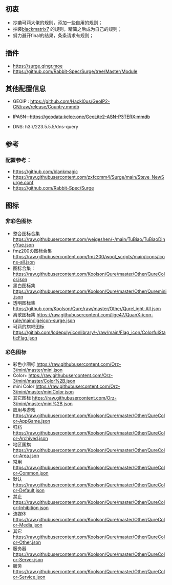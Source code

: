 ## 初衷
* 抄袭可莉大佬的规则，添加一些自用的规则；
* 抄袭[blackmatrix7](https://github.com/blackmatrix7/ios_rule_script)  的规则，精简之后成为自己的规则；
* 努力避开final的结果，条条请求有规则；
  

## 插件
* https://surge.qingr.moe
* https://github.com/Rabbit-Spec/Surge/tree/Master/Module

## 其他配置信息
* GEOIP : https://github.com/Hackl0us/GeoIP2-CN/raw/release/Country.mmdb

* ~~IPASN : https://geodata.kelee.one/GeoLite2-ASN-P3TERX.mmdb~~
* DNS: h3://223.5.5.5/dns-query  

## 参考
### 配置参考：
* https://github.com/blankmagic
* https://raw.githubusercontent.com/zxfccmm4/Surge/main/Steve_NewSurge.conf
* https://github.com/Rabbit-Spec/Surge


## 图标


###  非彩色图标
* 整合图标合集 https://raw.githubusercontent.com/weigeshen/-/main/TuBiao/TuBiaoDingYue.json
* fmz200の图标合集 https://raw.githubusercontent.com/fmz200/wool_scripts/main/icons/icons-all.json
* 图标合集：https://raw.githubusercontent.com/Koolson/Qure/master/Other/QureColor.json
* 黑白图标集 https://raw.githubusercontent.com/Koolson/Qure/master/Other/Quremini.json
* 透明图标集 https://github.com/Koolson/Qure/raw/master/Other/QureLight-All.json
* 离歌图标集 https://raw.githubusercontent.com/lige47/QuanX-icon-rule/main/ligeicon-surge.json
* 可莉的旗帜图标 https://gitlab.com/lodepuly/iconlibrary/-/raw/main/Flag_icon/ColorfulStaticFlag.json



### 彩色图标
* 彩色小图标 https://raw.githubusercontent.com/Orz-3/mini/master/mini.json
* Color+ https://raw.githubusercontent.com/Orz-3/mini/master/Color%2B.json
* mini Color https://raw.githubusercontent.com/Orz-3/mini/master/miniColor.json
* 其它图标 https://raw.githubusercontent.com/Orz-3/mini/master/mini%2B.json
* 应用与游戏 https://raw.githubusercontent.com/Koolson/Qure/master/Other/QureColor-AppGame.json
* 归档 https://raw.githubusercontent.com/Koolson/Qure/master/Other/QureColor-Archived.json
* 地区国旗 https://raw.githubusercontent.com/Koolson/Qure/master/Other/QureColor-Area.json
* 常用 https://raw.githubusercontent.com/Koolson/Qure/master/Other/QureColor-Common.json
* 默认 https://raw.githubusercontent.com/Koolson/Qure/master/Other/QureColor-Default.json
* 禁止 https://raw.githubusercontent.com/Koolson/Qure/master/Other/QureColor-Inhibition.json
* 流媒体 https://raw.githubusercontent.com/Koolson/Qure/master/Other/QureColor-Media.json
* 其它 https://raw.githubusercontent.com/Koolson/Qure/master/Other/QureColor-Other.json
* 服务器 https://raw.githubusercontent.com/Koolson/Qure/master/Other/QureColor-Server.json
* 服务 https://raw.githubusercontent.com/Koolson/Qure/master/Other/QureColor-Service.json
